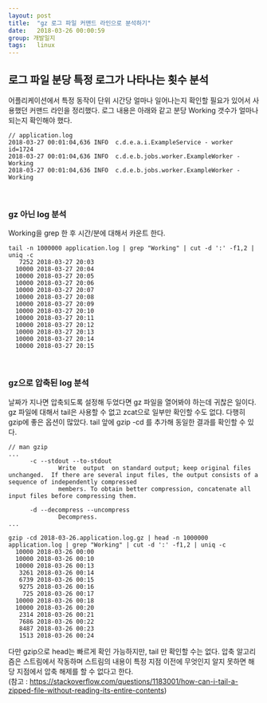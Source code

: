```yaml
---
layout: post
title:  "gz 로그 파일 커맨드 라인으로 분석하기"
date:   2018-03-26 00:00:59
group: 개발일지
tags:   linux 
---
```


## 로그 파일 분당 특정 로그가 나타나는 횟수 분석
어플리케이션에서 특정 동작이 단위 시간당 얼마나 일어나는지 확인할 필요가 있어서 사용했던 커맨드 라인을 정리했다.
로그 내용은 아래와 같고 분당 Working 갯수가 얼마나 되는지 확인해야 했다.

```
// application.log
2018-03-27 00:01:04,636 INFO  c.d.e.a.i.ExampleService - worker id=1724
2018-03-27 00:01:04,636 INFO  c.d.e.b.jobs.worker.ExampleWorker - Working
2018-03-27 00:01:04,636 INFO  c.d.e.b.jobs.worker.ExampleWorker - Working
```

<br/>

### gz 아닌 log 분석
Working을 grep 한 후 시간/분에 대해서 카운트 한다. 

```
tail -n 1000000 application.log | grep "Working" | cut -d ':' -f1,2 | uniq -c
   7252 2018-03-27 20:03
  10000 2018-03-27 20:04
  10000 2018-03-27 20:05
  10000 2018-03-27 20:06
  10000 2018-03-27 20:07
  10000 2018-03-27 20:08
  10000 2018-03-27 20:09
  10000 2018-03-27 20:10
  10000 2018-03-27 20:11
  10000 2018-03-27 20:12
  10000 2018-03-27 20:13
  10000 2018-03-27 20:14
  10000 2018-03-27 20:15
```

<br/>

### gz으로 압축된 log 분석
날짜가 지나면 압축되도록 설정해 두었다면 gz 파일을 열어봐야 하는데 귀찮은 일이다. gz 파일에 대해서 tail은 사용할 수 없고 zcat으로 일부만 확인할 수도 없댜. 
다행히 gzip에 좋은 옵션이 많았다. tail 앞에 gzip -cd 를 추가해 동일한 결과를 확인할 수 있다.
```
// man gzip
... 
      -c --stdout --to-stdout
              Write  output  on standard output; keep original files unchanged.  If there are several input files, the output consists of a sequence of independently compressed
              members. To obtain better compression, concatenate all input files before compressing them.

      -d --decompress --uncompress
              Decompress.
...
```


```shell
gzip -cd 2018-03-26.application.log.gz | head -n 1000000 application.log | grep "Working" | cut -d ':' -f1,2 | uniq -c
  10000 2018-03-26 00:00
  10000 2018-03-26 00:10
  10000 2018-03-26 00:13
   3261 2018-03-26 00:14
   6739 2018-03-26 00:15
   9275 2018-03-26 00:16
    725 2018-03-26 00:17
  10000 2018-03-26 00:18
  10000 2018-03-26 00:20
   2314 2018-03-26 00:21
   7686 2018-03-26 00:22
   8487 2018-03-26 00:23
   1513 2018-03-26 00:24
```

다만 gzip으로 head는 빠르게 확인 가능하지만, tail 만 확인할 수는 없다. 압축 알고리즘은 스트림에서 작동하며 스트림의 내용이 특정 지점 이전에 무엇인지 알지 못하면 해당 지점에서 압축 해제를 할 수 없다고 한다. <br/>
(참고 : https://stackoverflow.com/questions/1183001/how-can-i-tail-a-zipped-file-without-reading-its-entire-contents)

<br/>

